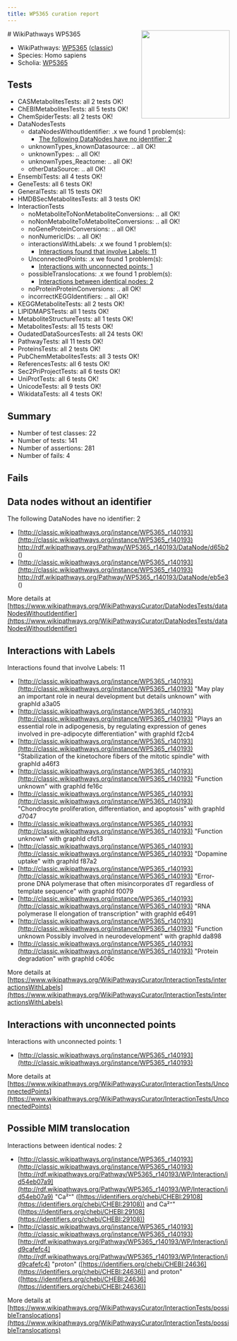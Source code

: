 ```yaml
---
title: WP5365 curation report
---
```


<img style="float: right; width: 200px" src="https://upload.wikimedia.org/wikipedia/commons/thumb/8/83/Wplogo_with_text_500.png/640px-Wplogo_with_text_500.png" />
# WikiPathways WP5365

* WikiPathways: [WP5365](https://wikipathways.org/pathways/WP5365) ([classic](https://classic.wikipathways.org/instance/WP5365))
* Species: Homo sapiens
* Scholia: [WP5365](https://scholia.toolforge.org/wikipathways/WP5365)
## Tests
* CASMetabolitesTests: all 2 tests OK!
* ChEBIMetabolitesTests: all 5 tests OK!
* ChemSpiderTests: all 2 tests OK!
* DataNodesTests
    * dataNodesWithoutIdentifier: .x we found 1 problem(s):
        * [The following DataNodes have no identifier: 2](#d2d32fa1)
    * unknownTypes_knownDatasource: .. all OK!
    * unknownTypes: .. all OK!
    * unknownTypes_Reactome: .. all OK!
    * otherDataSource: .. all OK!
* EnsemblTests: all 4 tests OK!
* GeneTests: all 6 tests OK!
* GeneralTests: all 15 tests OK!
* HMDBSecMetabolitesTests: all 3 tests OK!
* InteractionTests
    * noMetaboliteToNonMetaboliteConversions: .. all OK!
    * noNonMetaboliteToMetaboliteConversions: .. all OK!
    * noGeneProteinConversions: .. all OK!
    * nonNumericIDs: .. all OK!
    * interactionsWithLabels: .x we found 1 problem(s):
        * [Interactions found that involve Labels: 11](#fe97a8b9)
    * UnconnectedPoints: .x we found 1 problem(s):
        * [Interactions with unconnected points: 1](#35a61ad9)
    * possibleTranslocations: .x we found 1 problem(s):
        * [Interactions between identical nodes: 2](#1c118207)
    * noProteinProteinConversions: .. all OK!
    * incorrectKEGGIdentifiers: .. all OK!
* KEGGMetaboliteTests: all 2 tests OK!
* LIPIDMAPSTests: all 1 tests OK!
* MetaboliteStructureTests: all 1 tests OK!
* MetabolitesTests: all 15 tests OK!
* OudatedDataSourcesTests: all 24 tests OK!
* PathwayTests: all 11 tests OK!
* ProteinsTests: all 2 tests OK!
* PubChemMetabolitesTests: all 3 tests OK!
* ReferencesTests: all 6 tests OK!
* Sec2PriProjectTests: all 6 tests OK!
* UniProtTests: all 6 tests OK!
* UnicodeTests: all 9 tests OK!
* WikidataTests: all 4 tests OK!


## Summary

* Number of test classes: 22
* Number of tests: 141
* Number of assertions: 281
* Number of fails: 4

## Fails

<a name="d2d32fa1" />

## Data nodes without an identifier

The following DataNodes have no identifier: 2

* [http://classic.wikipathways.org/instance/WP5365_r140193](http://classic.wikipathways.org/instance/WP5365_r140193) http://rdf.wikipathways.org/Pathway/WP5365_r140193/DataNode/d65b2 ()
* [http://classic.wikipathways.org/instance/WP5365_r140193](http://classic.wikipathways.org/instance/WP5365_r140193) http://rdf.wikipathways.org/Pathway/WP5365_r140193/DataNode/eb5e3 ()


More details at [https://www.wikipathways.org/WikiPathwaysCurator/DataNodesTests/dataNodesWithoutIdentifier](https://www.wikipathways.org/WikiPathwaysCurator/DataNodesTests/dataNodesWithoutIdentifier)

<a name="fe97a8b9" />

## Interactions with Labels

Interactions found that involve Labels: 11

* [http://classic.wikipathways.org/instance/WP5365_r140193](http://classic.wikipathways.org/instance/WP5365_r140193) "May play an important 
role in neural development
but details unknown" with graphId a3a05
* [http://classic.wikipathways.org/instance/WP5365_r140193](http://classic.wikipathways.org/instance/WP5365_r140193) "Plays an essential role in adipogenesis, 
by regulating expression of genes involved
in pre-adipocyte differentiation" with graphId f2cb4
* [http://classic.wikipathways.org/instance/WP5365_r140193](http://classic.wikipathways.org/instance/WP5365_r140193) "Stabilization of the kinetochore
fibers of the mitotic spindle" with graphId a46f3
* [http://classic.wikipathways.org/instance/WP5365_r140193](http://classic.wikipathways.org/instance/WP5365_r140193) "Function unknown" with graphId fe16c
* [http://classic.wikipathways.org/instance/WP5365_r140193](http://classic.wikipathways.org/instance/WP5365_r140193) "Chondrocyte proliferation, 
differentiation, and apoptosis" with graphId d7047
* [http://classic.wikipathways.org/instance/WP5365_r140193](http://classic.wikipathways.org/instance/WP5365_r140193) "Function unknown" with graphId cfd13
* [http://classic.wikipathways.org/instance/WP5365_r140193](http://classic.wikipathways.org/instance/WP5365_r140193) "Dopamine uptake" with graphId f87a2
* [http://classic.wikipathways.org/instance/WP5365_r140193](http://classic.wikipathways.org/instance/WP5365_r140193) "Error-prone DNA polymerase that often misincorporates
dT regardless of template sequence" with graphId f0079
* [http://classic.wikipathways.org/instance/WP5365_r140193](http://classic.wikipathways.org/instance/WP5365_r140193) "RNA polymerase II elongation of transcription" with graphId e6491
* [http://classic.wikipathways.org/instance/WP5365_r140193](http://classic.wikipathways.org/instance/WP5365_r140193) "Function unknown
Possibly involved 
in neurodevelopment" with graphId da898
* [http://classic.wikipathways.org/instance/WP5365_r140193](http://classic.wikipathways.org/instance/WP5365_r140193) "Protein degradation" with graphId c406c


More details at [https://www.wikipathways.org/WikiPathwaysCurator/InteractionTests/interactionsWithLabels](https://www.wikipathways.org/WikiPathwaysCurator/InteractionTests/interactionsWithLabels)

<a name="35a61ad9" />

## Interactions with unconnected points

Interactions with unconnected points: 1

* [http://classic.wikipathways.org/instance/WP5365_r140193](http://classic.wikipathways.org/instance/WP5365_r140193)


More details at [https://www.wikipathways.org/WikiPathwaysCurator/InteractionTests/UnconnectedPoints](https://www.wikipathways.org/WikiPathwaysCurator/InteractionTests/UnconnectedPoints)

<a name="1c118207" />

## Possible MIM translocation

Interactions between identical nodes: 2

* [http://classic.wikipathways.org/instance/WP5365_r140193](http://classic.wikipathways.org/instance/WP5365_r140193) [http://rdf.wikipathways.org/Pathway/WP5365_r140193/WP/Interaction/id54eb07a9](http://rdf.wikipathways.org/Pathway/WP5365_r140193/WP/Interaction/id54eb07a9) "Ca²⁺" ([https://identifiers.org/chebi/CHEBI:29108](https://identifiers.org/chebi/CHEBI:29108)) and 
Ca²⁺" ([https://identifiers.org/chebi/CHEBI:29108](https://identifiers.org/chebi/CHEBI:29108))
* [http://classic.wikipathways.org/instance/WP5365_r140193](http://classic.wikipathways.org/instance/WP5365_r140193) [http://rdf.wikipathways.org/Pathway/WP5365_r140193/WP/Interaction/id9cafefc4](http://rdf.wikipathways.org/Pathway/WP5365_r140193/WP/Interaction/id9cafefc4) "proton" ([https://identifiers.org/chebi/CHEBI:24636](https://identifiers.org/chebi/CHEBI:24636)) and 
proton" ([https://identifiers.org/chebi/CHEBI:24636](https://identifiers.org/chebi/CHEBI:24636))


More details at [https://www.wikipathways.org/WikiPathwaysCurator/InteractionTests/possibleTranslocations](https://www.wikipathways.org/WikiPathwaysCurator/InteractionTests/possibleTranslocations)

